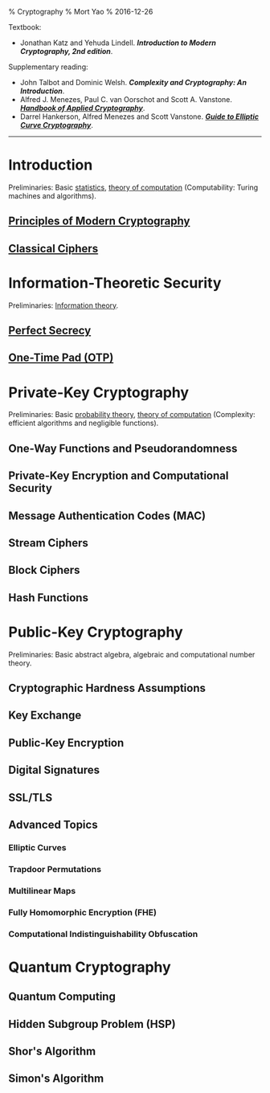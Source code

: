 % Cryptography
% Mort Yao
% 2016-12-26

Textbook:

* Jonathan Katz and Yehuda Lindell. ***Introduction to Modern Cryptography, 2nd edition***.

Supplementary reading:

* John Talbot and Dominic Welsh. ***Complexity and Cryptography: An Introduction***.
* Alfred J. Menezes, Paul C. van Oorschot and Scott A. Vanstone. [***Handbook of Applied Cryptography***](http://citeseer.ist.psu.edu/viewdoc/download?doi=10.1.1.99.2838&rep=rep1&type=pdf).
* Darrel Hankerson, Alfred Menezes and Scott Vanstone. [***Guide to Elliptic Curve Cryptography***](http://diamond.boisestate.edu/~liljanab/MATH308/GuideToECC.pdf).

---

# Introduction

Preliminaries: Basic [statistics](/math/statistics/), [theory of computation](/comp/) (Computability: Turing machines and algorithms).

## [Principles of Modern Cryptography](intro/)

## [Classical Ciphers](classical/)



# Information-Theoretic Security

Preliminaries: [Information theory](/info/).

## [Perfect Secrecy](perfect-secrecy/)

## [One-Time Pad (OTP)](one-time-pad/)



# Private-Key Cryptography

Preliminaries: Basic [probability theory](/math/probability/), [theory of computation](/comp/) (Complexity: efficient algorithms and negligible functions).

## One-Way Functions and Pseudorandomness

## Private-Key Encryption and Computational Security

## Message Authentication Codes (MAC)

## Stream Ciphers

## Block Ciphers

## Hash Functions



# Public-Key Cryptography

Preliminaries: Basic abstract algebra, algebraic and computational number theory.

## Cryptographic Hardness Assumptions

## Key Exchange

## Public-Key Encryption

## Digital Signatures

## SSL/TLS

## Advanced Topics

### Elliptic Curves

### Trapdoor Permutations

### Multilinear Maps

### Fully Homomorphic Encryption (FHE)

### Computational Indistinguishability Obfuscation



# Quantum Cryptography

## Quantum Computing

## Hidden Subgroup Problem (HSP)

## Shor's Algorithm

## Simon's Algorithm
